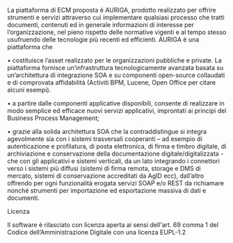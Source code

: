La piattaforma di ECM proposta è AURIGA, prodotto realizzato per offrire strumenti e servizi attraverso cui implementare qualsiasi processo che tratti documenti,
contenuti ed in generale informazioni di interesse per l’organizzazione, nel pieno rispetto delle normative vigenti e al tempo stesso usufruendo delle tecnologie più recenti ed efficienti.
AURIGA è una piattaforma che 

•	costituisce l’asset realizzato per le organizzazioni pubbliche e private. La piattaforma fornisce un’infrastruttura tecnologicamente avanzata basata su un’architettura di integrazione SOA e su componenti open-source collaudati e di comprovata affidabilità (Activiti BPM, Lucene, Open Office per citare alcuni esempi).


•	a partire dalle componenti applicative disponibili, consente di realizzare in modo semplice ed efficace nuovi servizi applicativi, improntati ai principi del Business Process Management;


•	grazie alla solida architettura SOA che la contraddistingue si integra agevolmente sia con i sistemi trasversali cooperanti – ad esempio di autenticazione e profilatura, di posta elettronica, di firma e timbro digitale, di archiviazione e conservazione della documentazione digitale/digitalizzata - che con gli applicativi e sistemi verticali, da un lato integrando i connettori verso i sistemi più diffusi (sistemi di firma remota, storage e DMS di mercato, sistemi di conservazione accreditati da AgID ecc), dall’altro offrendo per ogni funzionalità erogata servizi SOAP e/o REST da richiamare nonché strumenti per importazione ed esportazione massiva di dati e documenti.


Licenza

Il software è rilasciato con licenza aperta ai sensi dell'art. 69 comma 1 del Codice dell’Amministrazione Digitale con una licenza EUPL-1.2

